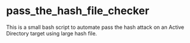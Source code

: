 # pass_the_hash_file_checker
This is a small bash script to automate pass the hash attack on an Active Directory target using large hash file.
